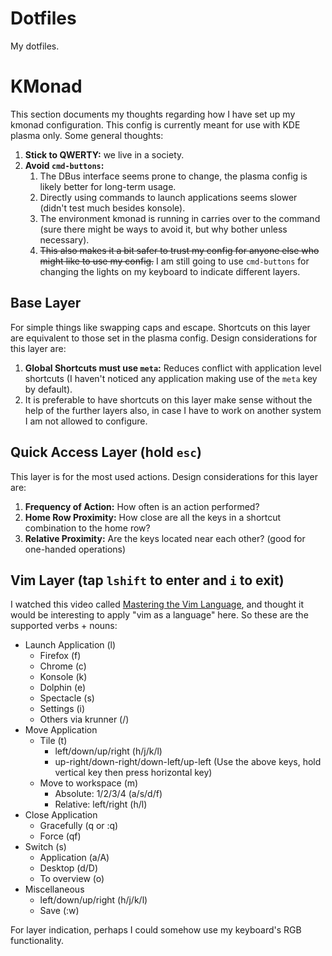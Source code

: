 # Dotfiles

My dotfiles.

# KMonad

This section documents my thoughts regarding how I have set up my kmonad configuration. This config is currently meant
for use with KDE plasma only. Some general thoughts:

1. **Stick to QWERTY:** we live in a society.
2. **Avoid `cmd-buttons`:**
    1. The DBus interface seems prone to change, the plasma config is likely better for long-term usage.
    2. Directly using commands to launch applications seems slower (didn't test much besides konsole).
    3. The environment kmonad is running in carries over to the command (sure there might be ways to avoid it, but why
       bother unless necessary).
    4. ~~This also makes it a bit safer to trust my config for anyone else who might like to use my config.~~ I am still
       going to use `cmd-buttons` for changing the lights on my keyboard to indicate different layers.

## Base Layer

For simple things like swapping caps and escape. Shortcuts on this layer are equivalent to those set in the plasma
config. Design considerations for this layer are:

1. **Global Shortcuts must use `meta`:** Reduces conflict with application level shortcuts (I haven't noticed any
   application making use of the `meta` key by default).
2. It is preferable to have shortcuts on this layer make sense without the help of the further layers also, in case I
   have to work on another system I am not allowed to configure.

## Quick Access Layer (hold `esc`)

This layer is for the most used actions. Design considerations for this layer are:

1. **Frequency of Action:** How often is an action performed?
2. **Home Row Proximity:** How close are all the keys in a shortcut combination to the home row?
3. **Relative Proximity:** Are the keys located near each other? (good for one-handed operations)

## Vim Layer (tap `lshift` to enter and `i` to exit)

I watched this video called [Mastering the Vim Language](https://youtu.be/wlR5gYd6um0), and thought it would be
interesting to apply "vim as a language" here. So these are the supported verbs + nouns:

- Launch Application (l)
    - Firefox (f)
    - Chrome (c)
    - Konsole (k)
    - Dolphin (e)
    - Spectacle (s)
    - Settings (i)
    - Others via krunner (/)
- Move Application
    - Tile (t)
        - left/down/up/right (h/j/k/l)
        - up-right/down-right/down-left/up-left (Use the above keys, hold vertical key then press horizontal key)
    - Move to workspace (m)
        - Absolute: 1/2/3/4 (a/s/d/f)
        - Relative: left/right (h/l)
- Close Application
    - Gracefully (q or :q)
    - Force (qf)
- Switch (s)
    - Application (a/A)
    - Desktop (d/D)
    - To overview (o)
- Miscellaneous
    - left/down/up/right (h/j/k/l)
    - Save (:w)

For layer indication, perhaps I could somehow use my keyboard's RGB functionality.